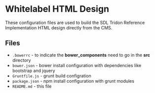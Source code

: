 # Whitelabel HTML Design #

These configuration files are used to build the SDL Tridon Reference Implementation HTML design directly from the CMS.

## Files ##

* `.bowerrc` - to indicate the **bower_components** need to go in the **src** directory
* `bower.json` - bower install configuration with dependencies like bootstrap and jquery
* `Gruntfile.js` - grunt build configration
* `package.json` - npm install configuration with grunt modules
* `README.md` - this file

